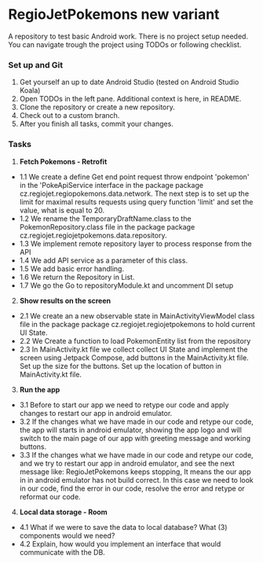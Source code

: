 # RegioJetPokemons new variant

A repository to test basic Android work. There is no project setup needed. You can navigate trough the project using TODOs or following checklist.

### Set up and Git

1. Get yourself an up to date Android Studio (tested on Android Studio Koala)
2. Open TODOs in the left pane. Additional context is here, in README.
3. Clone the repository or create a new repository.
4. Check out to a custom branch.
5. After you finish all tasks, commit your changes.

### Tasks

1. **Fetch Pokemons - Retrofit**

- 1.1 We create a define Get end point request throw endpoint 'pokemon' in the 'PokeApiService interface in the package package cz.regiojet.regiopokemons.data.network. The next step is to set up the limit for maximal results requests using query function 'limit' and set the value, what is equal to 20.
- 1.2 We rename the TemporaryDraftName.class to the PokemonRepository.class file in the package package cz.regiojet.regiojetpokemons.data.repository.
- 1.3 We implement remote repository layer to process response from the API
- 1.4 We add API service as a parameter of this class.
- 1.5 We add basic error handling.
- 1.6 We return the Repository in List<PokemonEntity>.
- 1.7 We go the Go to repositoryModule.kt and uncomment DI setup

2. **Show results on the screen**

- 2.1 We create an a new observable state in MainActivityViewModel class file in the package package cz.regiojet.regiojetpokemons to hold current UI State.
- 2.2 We Create a function to load PokemonEntity list from the repository
- 2.3 In MainActivity.kt file we collect collect UI State and implement the screen using Jetpack Compose, add buttons in the MainActivity.kt file. Set up the size for the buttons. Set up the location of button in MainActivity.kt file.

3. **Run the app**

- 3.1 Before to start our app we need to retype our code and apply changes to restart our app in android emulator.
- 3.2 If the changes what we have made in our code and retype our code, the app will starts in android emulator, showing the app logo and will switch to the main page of our app with greeting message and working buttons.
- 3.3 If the changes what we have made in our code and retype our code, and we try to restart our app in android emulator, and see the next message like: RegioJetPokemons keeps stopping, It means the our app in in android emulator has not build correct. In this case we need to look in our code, find the error in our code, resolve the error and retype or reformat our code.

4. **Local data storage - Room**
- 4.1 What if we were to save the data to local database? What (3) components would we need?
- 4.2 Explain, how would you implement an interface that would communicate with the DB.